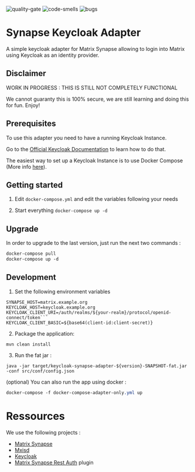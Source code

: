 
![quality-gate](https://sonar.hoohoot.org/api/project_badges/measure?project=io.vertx%3Akeycloak-synapse-adapter&metric=alert_status)
![code-smells](https://sonar.hoohoot.org/api/project_badges/measure?project=io.vertx%3Akeycloak-synapse-adapter&metric=code_smells)
![bugs](https://sonar.hoohoot.org/api/project_badges/measure?project=io.vertx%3Akeycloak-synapse-adapter&metric=bugs)

# Synapse Keycloak Adapter

A simple keycloak adapter for Matrix Synapse allowing to 
login into Matrix using Keycloak as an identity provider. 

## Disclaimer

WORK IN PROGRESS : THIS IS STILL NOT COMPLETELY FUNCTIONAL

We cannot guaranty this is 100% secure, we are still learning and doing this for fun.
Enjoy!  

## Prerequisites 

To use this adapter you need to have a running Keycloak Instance.

Go to the [Official Keycloak Documentation](https://www.keycloak.org/docs/latest/getting_started/index.html) to learn how to do that.

The easiest way to set up a Keycloak Instance is to use Docker Compose (More info [here](https://github.com/jboss-dockerfiles/keycloak)).

## Getting started

1. Edit ``docker-compose.yml`` and edit the variables following your needs

2. Start everything ``docker-compose up -d``

## Upgrade

In order to upgrade to the last version, just run the next two commands :

```css
docker-compose pull
docker-compose up -d
```

## Development

1. Set the following environment variables
```
SYNAPSE_HOST=matrix.example.org
KEYCLOAK_HOST=keycloak.example.org
KEYCLOAK_CLIENT_URI=/auth/realms/${your-realm}/protocol/openid-connect/token```
KEYCLOAK_CLIENT_BASIC=${base64(client-id:client-secret)}
```

2. Package the application:
```
mvn clean install
```

3. Run the fat jar :
```
java -jar target/keycloak-synapse-adapter-${version}-SNAPSHOT-fat.jar -conf src/conf/config.json
```

(optional) You can also run the app using docker :

```css
docker-compose -f docker-compose-adapter-only.yml up
```

# Ressources

We use the following projects :
- [Matrix Synapse](https://github.com/matrix-org/synapse)
- [Mxisd](https://github.com/kamax-io/mxisd)
- [Keycloak](https://github.com/jboss-dockerfiles/keycloak)
- [Matrix Synapse Rest Auth](https://github.com/kamax-io/matrix-synapse-rest-auth) plugin